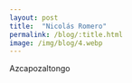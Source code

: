 ```yaml
---
layout: post
title:  "Nicolás Romero"
permalink: /blog/:title.html
image: /img/blog/4.webp
---
```



Azcapozaltongo
